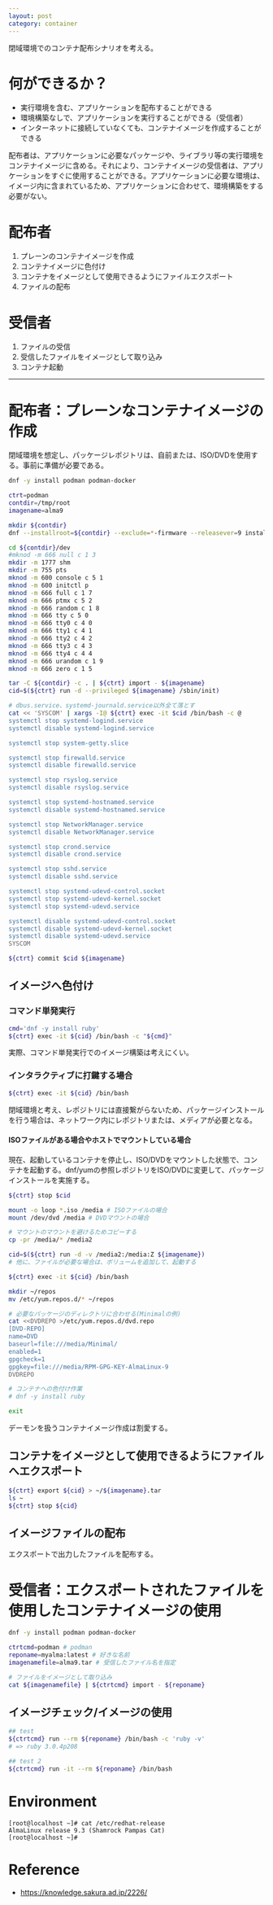 ```yaml
---
layout: post
category: container
---
```


閉域環境でのコンテナ配布シナリオを考える。

# 何ができるか？

- 実行環境を含む、アプリケーションを配布することができる
- 環境構築なしで、アプリケーションを実行することができる（受信者）
- インターネットに接続していなくても、コンテナイメージを作成することができる

配布者は、アプリケーションに必要なパッケージや、ライブラリ等の実行環境をコンテナイメージに含める。それにより、コンテナイメージの受信者は、アプリケーションをすぐに使用することができる。アプリケーションに必要な環境は、イメージ内に含まれているため、アプリケーションに合わせて、環境構築をする必要がない。

# 配布者

1. プレーンのコンテナイメージを作成
1. コンテナイメージに色付け
1. コンテナをイメージとして使用できるようにファイルエクスポート
1. ファイルの配布

# 受信者

1. ファイルの受信
1. 受信したファイルをイメージとして取り込み
1. コンテナ起動

---

# 配布者：プレーンなコンテナイメージの作成

閉域環境を想定し、パッケージレポジトリは、自前または、ISO/DVDを使用する。事前に準備が必要である。

```sh
dnf -y install podman podman-docker
```

```sh
ctrt=podman
contdir=/tmp/root
imagename=alma9

mkdir ${contdir}
dnf --installroot=${contdir} --exclude=*-firmware --releasever=9 install -y @core

cd ${contdir}/dev
#mknod -m 666 null c 1 3
mkdir -m 1777 shm
mkdir -m 755 pts
mknod -m 600 console c 5 1
mknod -m 600 initctl p
mknod -m 666 full c 1 7
mknod -m 666 ptmx c 5 2
mknod -m 666 random c 1 8
mknod -m 666 tty c 5 0
mknod -m 666 tty0 c 4 0
mknod -m 666 tty1 c 4 1
mknod -m 666 tty2 c 4 2
mknod -m 666 tty3 c 4 3
mknod -m 666 tty4 c 4 4
mknod -m 666 urandom c 1 9
mknod -m 666 zero c 1 5

tar -C ${contdir} -c . | ${ctrt} import - ${imagename}
cid=$(${ctrt} run -d --privileged ${imagename} /sbin/init)

# dbus.service、systemd-journald.service以外全て落とす
cat << 'SYSCOM' | xargs -I@ ${ctrt} exec -it $cid /bin/bash -c @
systemctl stop systemd-logind.service
systemctl disable systemd-logind.service

systemctl stop system-getty.slice

systemctl stop firewalld.service
systemctl disable firewalld.service

systemctl stop rsyslog.service
systemctl disable rsyslog.service

systemctl stop systemd-hostnamed.service
systemctl disable systemd-hostnamed.service

systemctl stop NetworkManager.service
systemctl disable NetworkManager.service

systemctl stop crond.service
systemctl disable crond.service

systemctl stop sshd.service
systemctl disable sshd.service

systemctl stop systemd-udevd-control.socket
systemctl stop systemd-udevd-kernel.socket
systemctl stop systemd-udevd.service

systemctl disable systemd-udevd-control.socket
systemctl disable systemd-udevd-kernel.socket
systemctl disable systemd-udevd.service
SYSCOM

${ctrt} commit $cid ${imagename}
```

## イメージへ色付け

### コマンド単発実行

```sh
cmd='dnf -y install ruby'
${ctrt} exec -it ${cid} /bin/bash -c "${cmd}"
```

実際、コマンド単発実行でのイメージ構築は考えにくい。

### インタラクティブに打鍵する場合

```sh
${ctrt} exec -it ${cid} /bin/bash
```

閉域環境と考え、レポジトリには直接繋がらないため、パッケージインストールを行う場合は、ネットワーク内にレポジトリまたは、メディアが必要となる。

#### ISOファイルがある場合やホストでマウントしている場合

現在、起動しているコンテナを停止し、ISO/DVDをマウントした状態で、コンテナを起動する。dnf/yumの参照レポジトリをISO/DVDに変更して、パッケージインストールを実施する。

```sh
${ctrt} stop $cid

mount -o loop *.iso /media # ISOファイルの場合
mount /dev/dvd /media # DVDマウントの場合

# マウントのマウントを避けるためコピーする
cp -pr /media/* /media2

cid=$(${ctrt} run -d -v /media2:/media:Z ${imagename})
# 他に、ファイルが必要な場合は、ボリュームを追加して、起動する

${ctrt} exec -it ${cid} /bin/bash
```

```sh
mkdir ~/repos
mv /etc/yum.repos.d/* ~/repos

# 必要なパッケージのディレクトリに合わせる(Minimalの例)
cat <<DVDREPO >/etc/yum.repos.d/dvd.repo
[DVD-REPO]
name=DVD
baseurl=file:///media/Minimal/
enabled=1
gpgcheck=1
gpgkey=file:///media/RPM-GPG-KEY-AlmaLinux-9
DVDREPO

# コンテナへの色付け作業
# dnf -y install ruby

exit
```

デーモンを扱うコンテナイメージ作成は割愛する。

## コンテナをイメージとして使用できるようにファイルへエクスポート

```sh
${ctrt} export ${cid} > ~/${imagename}.tar
ls ~
${ctrt} stop ${cid}
```

## イメージファイルの配布

エクスポートで出力したファイルを配布する。

# 受信者：エクスポートされたファイルを使用したコンテナイメージの使用

```sh
dnf -y install podman podman-docker
```

```sh
ctrtcmd=podman # podman
reponame=myalma:latest # 好きな名前
imagenamefile=alma9.tar # 受信したファイル名を指定

# ファイルをイメージとして取り込み
cat ${imagenamefile} | ${ctrtcmd} import - ${reponame}
```

## イメージチェック/イメージの使用

```sh
## test
${ctrtcmd} run --rm ${reponame} /bin/bash -c 'ruby -v'
# => ruby 3.0.4p208

## test 2
${ctrtcmd} run -it --rm ${reponame} /bin/bash
```

# Environment

```
[root@localhost ~]# cat /etc/redhat-release 
AlmaLinux release 9.3 (Shamrock Pampas Cat)
[root@localhost ~]# 
```

# Reference

- <https://knowledge.sakura.ad.jp/2226/>
